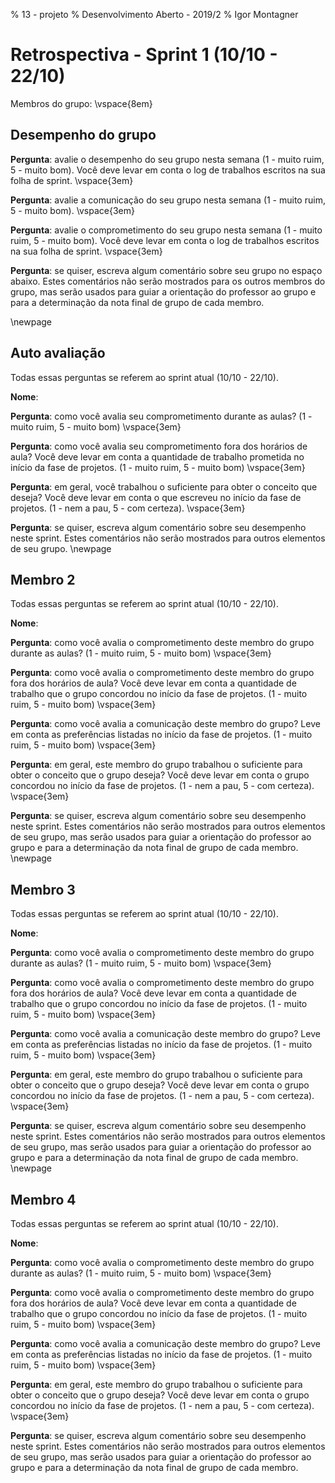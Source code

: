 % 13 - projeto
% Desenvolvimento Aberto - 2019/2
% Igor Montagner

# Retrospectiva - Sprint 1 (10/10 - 22/10)

Membros do grupo: \vspace{8em}


## Desempenho do grupo

**Pergunta**: avalie o desempenho do seu grupo nesta semana (1 - muito ruim, 5 - muito bom). Você deve levar em conta o log de trabalhos escritos na sua folha de sprint. \vspace{3em}

**Pergunta**: avalie a comunicação do seu grupo nesta semana (1 - muito ruim, 5 - muito bom). \vspace{3em}

**Pergunta**: avalie o comprometimento do seu grupo nesta semana (1 - muito ruim, 5 - muito bom). Você deve levar em conta o log de trabalhos escritos na sua folha de sprint. \vspace{3em}

**Pergunta**: se quiser, escreva algum comentário sobre seu grupo no espaço abaixo. Estes comentários não serão mostrados para os outros membros do grupo, mas serão usados para guiar a orientação do professor ao grupo e para a determinação da nota final de grupo de cada membro.  

\newpage

## Auto avaliação

Todas essas perguntas se referem ao sprint atual (10/10 - 22/10). 

**Nome**: 

**Pergunta**: como você avalia seu comprometimento durante as aulas? (1 - muito ruim, 5 - muito bom) \vspace{3em}

**Pergunta**: como você avalia seu comprometimento fora dos horários de aula? Você deve levar em conta a quantidade de trabalho prometida no início da fase de projetos. (1 - muito ruim, 5 - muito bom) \vspace{3em}

**Pergunta**: em geral, você trabalhou o suficiente para obter o conceito que deseja? Você deve levar em conta o que escreveu no início da fase de projetos. (1 - nem a pau, 5 - com certeza). \vspace{3em}

**Pergunta**: se quiser, escreva algum comentário sobre seu desempenho neste sprint. Estes comentários não serão mostrados para outros elementos de seu grupo. \newpage

## Membro 2

Todas essas perguntas se referem ao sprint atual (10/10 - 22/10). 

**Nome**: 

**Pergunta**: como você avalia o comprometimento deste membro do grupo durante as aulas? (1 - muito ruim, 5 - muito bom) \vspace{3em}

**Pergunta**: como você avalia o comprometimento deste membro do grupo fora dos horários de aula? Você deve levar em conta a quantidade de trabalho que o grupo concordou no início da fase de projetos. (1 - muito ruim, 5 - muito bom) \vspace{3em}

**Pergunta**: como você avalia a comunicação deste membro do grupo? Leve em conta as preferências listadas no início da fase de projetos. (1 - muito ruim, 5 - muito bom) \vspace{3em}

**Pergunta**: em geral, este membro do grupo trabalhou o suficiente para obter o conceito que o grupo deseja? Você deve levar em conta o grupo concordou no início da fase de projetos. (1 - nem a pau, 5 - com certeza). \vspace{3em}

**Pergunta**: se quiser, escreva algum comentário sobre seu desempenho neste sprint. Estes comentários não serão mostrados para outros elementos de seu grupo, mas serão usados para guiar a orientação do professor ao grupo e para a determinação da nota final de grupo de cada membro.  \newpage

## Membro 3

Todas essas perguntas se referem ao sprint atual (10/10 - 22/10). 

**Nome**: 

**Pergunta**: como você avalia o comprometimento deste membro do grupo durante as aulas? (1 - muito ruim, 5 - muito bom) \vspace{3em}

**Pergunta**: como você avalia o comprometimento deste membro do grupo fora dos horários de aula? Você deve levar em conta a quantidade de trabalho que o grupo concordou no início da fase de projetos. (1 - muito ruim, 5 - muito bom) \vspace{3em}

**Pergunta**: como você avalia a comunicação deste membro do grupo? Leve em conta as preferências listadas no início da fase de projetos. (1 - muito ruim, 5 - muito bom) \vspace{3em}

**Pergunta**: em geral, este membro do grupo trabalhou o suficiente para obter o conceito que o grupo deseja? Você deve levar em conta o grupo concordou no início da fase de projetos. (1 - nem a pau, 5 - com certeza). \vspace{3em}

**Pergunta**: se quiser, escreva algum comentário sobre seu desempenho neste sprint. Estes comentários não serão mostrados para outros elementos de seu grupo, mas serão usados para guiar a orientação do professor ao grupo e para a determinação da nota final de grupo de cada membro.  \newpage

## Membro 4

Todas essas perguntas se referem ao sprint atual (10/10 - 22/10). 

**Nome**: 

**Pergunta**: como você avalia o comprometimento deste membro do grupo durante as aulas? (1 - muito ruim, 5 - muito bom) \vspace{3em}

**Pergunta**: como você avalia o comprometimento deste membro do grupo fora dos horários de aula? Você deve levar em conta a quantidade de trabalho que o grupo concordou no início da fase de projetos. (1 - muito ruim, 5 - muito bom) \vspace{3em}

**Pergunta**: como você avalia a comunicação deste membro do grupo? Leve em conta as preferências listadas no início da fase de projetos. (1 - muito ruim, 5 - muito bom) \vspace{3em}

**Pergunta**: em geral, este membro do grupo trabalhou o suficiente para obter o conceito que o grupo deseja? Você deve levar em conta o grupo concordou no início da fase de projetos. (1 - nem a pau, 5 - com certeza). \vspace{3em}

**Pergunta**: se quiser, escreva algum comentário sobre seu desempenho neste sprint. Estes comentários não serão mostrados para outros elementos de seu grupo, mas serão usados para guiar a orientação do professor ao grupo e para a determinação da nota final de grupo de cada membro.  